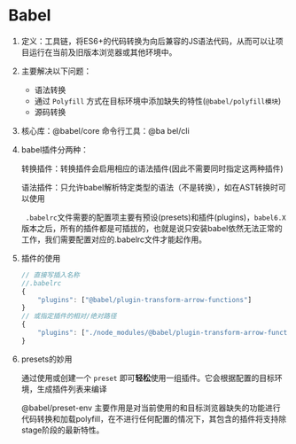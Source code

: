 # Babel

1. 定义：工具链，将ES6+的代码转换为向后兼容的JS语法代码，从而可以让项目运行在当前及旧版本浏览器或其他环境中。

2. 主要解决以下问题：

   - 语法转换
   - 通过 `Polyfill` 方式在目标环境中添加缺失的特性(`@babel/polyfill模块`)
   - 源码转换

3. 核心库：@babel/core  命令行工具：@ba bel/cli

4. babel插件分两种：

   转换插件：转换插件会启用相应的语法插件(因此不需要同时指定这两种插件)

   语法插件：只允许babel解析特定类型的语法（不是转换），如在AST转换时可以使用

   ` .babelrc`文件需要的配置项主要有预设(presets)和插件(plugins)，`babel6.X`版本之后，所有的插件都是可插拔的，也就是说只安装babel依然无法正常的工作，我们需要配置对应的.babelrc文件才能起作用。

5. 插件的使用

   ```js
   // 直接写插入名称
   //.babelrc
   {
       "plugins": ["@babel/plugin-transform-arrow-functions"]
   }
   // 或指定插件的相对/绝对路径
   {
       "plugins": ["./node_modules/@babel/plugin-transform-arrow-functions"]
   }
   
   ```

6. presets的妙用

   通过使用或创建一个 `preset` 即可**轻松**使用一组插件。它会根据配置的目标环境，生成插件列表来编译

   @babel/preset-env 主要作用是对当前使用的和目标浏览器缺失的功能进行代码转换和加载polyfill，在不进行任何配置的情况下，其包含的插件将支持除stage阶段的最新特性。

   

